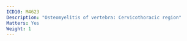 ```yaml
---
ICD10: M4623
Description: "Osteomyelitis of vertebra: Cervicothoracic region"
Matters: Yes
Weight: 1
---
```


